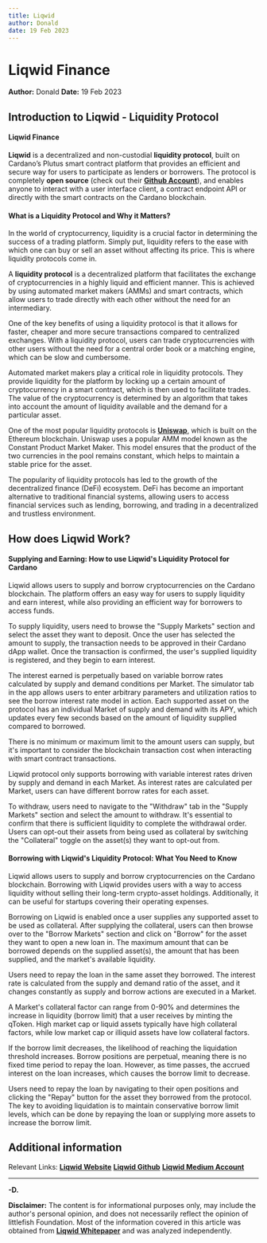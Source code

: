 ```yaml
---
title: Liqwid 
author: Donald
date: 19 Feb 2023
---
```



# Liqwid Finance
**Author:** Donald
**Date:** 19 Feb 2023


## Introduction to Liqwid - Liquidity Protocol
#### Liqwid Finance

**Liqwid** is a decentralized and non-custodial **liquidity protocol**, built on Cardano’s Plutus smart contract platform that provides an efficient and secure way for users to participate as lenders or borrowers. The protocol is completely **open source** (check out their [**Github Account**](https://github.com/Liqwid-Labs)), and enables anyone to interact with a user interface client, a contract endpoint API or directly with the smart contracts on the Cardano blockchain.

#### What is a Liquidity Protocol and Why it Matters?

In the world of cryptocurrency, liquidity is a crucial factor in determining the success of a trading platform. Simply put, liquidity refers to the ease with which one can buy or sell an asset without affecting its price. This is where liquidity protocols come in.

A **liquidity protocol** is a decentralized platform that facilitates the exchange of cryptocurrencies in a highly liquid and efficient manner. This is achieved by using automated market makers (AMMs) and smart contracts, which allow users to trade directly with each other without the need for an intermediary.

One of the key benefits of using a liquidity protocol is that it allows for faster, cheaper and more secure transactions compared to centralized exchanges. With a liquidity protocol, users can trade cryptocurrencies with other users without the need for a central order book or a matching engine, which can be slow and cumbersome.

Automated market makers play a critical role in liquidity protocols. They provide liquidity for the platform by locking up a certain amount of cryptocurrency in a smart contract, which is then used to facilitate trades. The value of the cryptocurrency is determined by an algorithm that takes into account the amount of liquidity available and the demand for a particular asset.

One of the most popular liquidity protocols is [**Uniswap**](https://uniswap.org/), which is built on the Ethereum blockchain. Uniswap uses a popular AMM model known as the Constant Product Market Maker. This model ensures that the product of the two currencies in the pool remains constant, which helps to maintain a stable price for the asset.

The popularity of liquidity protocols has led to the growth of the decentralized finance (DeFi) ecosystem. DeFi has become an important alternative to traditional financial systems, allowing users to access financial services such as lending, borrowing, and trading in a decentralized and trustless environment.

## How does Liqwid Work?

#### Supplying and Earning: How to use Liqwid's Liquidity Protocol for Cardano
Liqwid allows users to supply and borrow cryptocurrencies on the Cardano blockchain. The platform offers an easy way for users to supply liquidity and earn interest, while also providing an efficient way for borrowers to access funds.

To supply liquidity, users need to browse the "Supply Markets" section and select the asset they want to deposit. Once the user has selected the amount to supply, the transaction needs to be approved in their Cardano dApp wallet. Once the transaction is confirmed, the user's supplied liquidity is registered, and they begin to earn interest.

The interest earned is perpetually based on variable borrow rates calculated by supply and demand conditions per Market. The simulator tab in the app allows users to enter arbitrary parameters and utilization ratios to see the borrow interest rate model in action. Each supported asset on the protocol has an individual Market of supply and demand with its APY, which updates every few seconds based on the amount of liquidity supplied compared to borrowed.

There is no minimum or maximum limit to the amount users can supply, but it's important to consider the blockchain transaction cost when interacting with smart contract transactions.

Liqwid protocol only supports borrowing with variable interest rates driven by supply and demand in each Market. As interest rates are calculated per Market, users can have different borrow rates for each asset.

To withdraw, users need to navigate to the "Withdraw" tab in the "Supply Markets" section and select the amount to withdraw. It's essential to confirm that there is sufficient liquidity to complete the withdrawal order. Users can opt-out their assets from being used as collateral by switching the "Collateral" toggle on the asset(s) they want to opt-out from.


#### Borrowing with Liqwid's Liquidity Protocol: What You Need to Know

Liqwid allows users to supply and borrow cryptocurrencies on the Cardano blockchain. Borrowing with Liqwid provides users with a way to access liquidity without selling their long-term crypto-asset holdings. Additionally, it can be useful for startups covering their operating expenses.

Borrowing on Liqwid is enabled once a user supplies any supported asset to be used as collateral. After supplying the collateral, users can then browse over to the "Borrow Markets" section and click on "Borrow" for the asset they want to open a new loan in. The maximum amount that can be borrowed depends on the supplied asset(s), the amount that has been supplied, and the market's available liquidity.

Users need to repay the loan in the same asset they borrowed. The interest rate is calculated from the supply and demand ratio of the asset, and it changes constantly as supply and borrow actions are executed in a Market.

A Market's collateral factor can range from 0-90% and determines the increase in liquidity (borrow limit) that a user receives by minting the qToken. High market cap or liquid assets typically have high collateral factors, while low market cap or illiquid assets have low collateral factors.

If the borrow limit decreases, the likelihood of reaching the liquidation threshold increases. Borrow positions are perpetual, meaning there is no fixed time period to repay the loan. However, as time passes, the accrued interest on the loan increases, which causes the borrow limit to decrease.

Users need to repay the loan by navigating to their open positions and clicking the "Repay" button for the asset they borrowed from the protocol. The key to avoiding liquidation is to maintain conservative borrow limit levels, which can be done by repaying the loan or supplying more assets to increase the borrow limit.


## Additional information

Relevant Links:
[**Liqwid Website**](https://www.liqwid.finance/)
[**Liqwid Github**](https://github.com/orgs/Liqwid-Labs/repositories)
[**Liqwid Medium Account**](https://medium.com/@liqwid-finance)

---
**-D.**

**Disclaimer:** The content is for informational purposes only, may include the author's personal opinion, and does not necessarily reflect the opinion of littlefish Foundation. Most of the information covered in this article was obtained from [**Liqwid Whitepaper**](https://drive.google.com/file/d/1-UDRdjcN8sWtsir0gwcb7KMTvQOFbtII/view) and was analyzed independently. 

